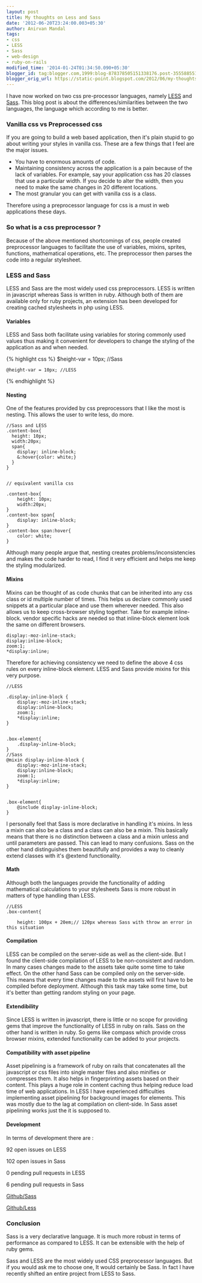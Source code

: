 ```yaml
---
layout: post
title: My thoughts on Less and Sass
date: '2012-06-20T23:24:00.003+05:30'
author: Anirvan Mandal
tags:
- css
- LESS
- Sass
- web-design
- ruby-on-rails
modified_time: '2014-01-24T01:34:50.090+05:30'
blogger_id: tag:blogger.com,1999:blog-878378505151338176.post-3555885519497596677
blogger_orig_url: https://static-point.blogspot.com/2012/06/my-thoughts-on-less-and-sass.html
---
```


I have now worked on two css pre-processor languages, namely [LESS](http://lesscss.org/) and [Sass](http://sass-lang.com/). This blog post is about the differences/similarities between the two languages, the language which according to me is better.

###          Vanilla css vs Preprocessed css
If you are going to build a web based application, then it's plain stupid to go about writing your styles in vanilla css. These are a few things that I feel are the major issues.

- You have to enormous amounts of code.
- Maintaining consistency across the application is a pain because of the lack of variables. For example, say your application css has 20 classes that use a particular width. If you decide to alter the width, then you need to make the same changes in 20 different locations.
- The most granular you can get with vanilla css is a class.

Therefore using a preprocessor language for css is a must in web applications these days. 

###          So what is a css preprocessor ?

Because of the above mentioned shortcomings of css, people created preprocessor languages to facilitate the use of variables, mixins, sprites, functions, mathematical operations, etc. The preprocessor then parses the code into a regular stylesheet.

###          LESS and Sass

LESS and Sass are the most widely used css preprocessors. LESS is written in javascript whereas Sass is written in ruby. Although both of them are available only for ruby projects, an extension has been developed for creating cached stylesheets in php using LESS.

####          Variables

LESS and Sass both facilitate using variables for storing commonly used values thus making it convenient for developers to change the styling of the application as and when needed.

{% highlight css %}
    $height-var = 10px; //Sass
    

    @height-var = 10px; //LESS
{% endhighlight %}

####       Nesting

One of the features provided by css preprocessors that I like the most is nesting. This allows the user to write less, do more.

    
    //Sass and LESS
    .content-box{
      height: 10px;
      width:20px;
      span{
        display: inline-block;
        &:hover{color: white;}
      }
    }
    

    // equivalent vanilla css
    
    .content-box{
        height: 10px;
        width:20px;
    }
    .content-box span{
        display: inline-block;
    }
    .content-box span:hover{
        color: white;
    }
    

Although many people argue that, nesting creates problems/inconsistencies and makes the code harder to read, I find it very efficient and helps me keep the styling modularized.

#### Mixins

Mixins can be thought of as code chunks that can be inherited into any css class or id multiple number of times. This helps us declare commonly used snippets at a particular place and use them wherever needed. This also allows us to keep cross-browser styling together. Take for example inline-block. vendor specific hacks are needed so that inline-block element look the same on different browsers.

    
    display:-moz-inline-stack; 
    display:inline-block;
    zoom:1;
    *display:inline;
    

Therefore for achieving consistency we need to define the above 4 css rules on every inline-block element. LESS and Sass provide mixins for this very purpose.

    //LESS
    
    .display-inline-block {
        display:-moz-inline-stack; 
        display:inline-block;
        zoom:1;
        *display:inline;
    }
    
    
    .box-element{
        .display-inline-block;
    }
    //Sass
    @mixin display-inline-block {
        display:-moz-inline-stack; 
        display:inline-block;
        zoom:1;
        *display:inline;
    }
    
    
    .box-element{
        @include display-inline-block;
    }
    
    

 I personally feel that Sass is more declarative in handling it's mixins. In less a mixin can also be a class and a class can also be a mixin. This basically means that there is no distinction between a class and a mixin unless and until parameters are passed. This can lead to many confusions. Sass on the other hand distinguishes them beautifully and provides a way to cleanly extend classes with it's @extend functionality.

#### Math

Although both the languages provide the functionality of adding mathematical calculations to your stylesheets Sass is more robust in matters of type handling than LESS.

    //LESS
    .box-content{
    
        height: 100px + 20em;// 120px whereas Sass with throw an error in this situation
    
    

#### Compilation

LESS can be compiled on the server-side as well as the client-side. But I found the client-side compilation of LESS to be non-consistent and random. In many cases changes made to the assets take quite some time to take effect. On the other hand Sass can be compiled only on the server-side. This means that every time changes made to the assets will first have to be compiled before deployment. Although this task may take some time,  but it's better than getting random styling on your page.

#### Extendibility

Since LESS is written in javascript, there is little or no scope for providing gems that improve the functionality of LESS in ruby on rails. Sass on the other hand is written in ruby. So gems like compass which provide cross browser mixins, extended functionality can be added to your projects.

#### Compatibility with asset pipeline

Asset pipelining is a framework of ruby on rails that concatenates all the javascript or css files into single master files and also minifies or compresses them. It also helps in fingerprinting assets based on their content. This plays a huge role in content caching thus helping reduce load time of web applications. In LESS I have experienced difficulties implementing asset pipelining for background images for elements. This was mostly due to the lag at compilation on client-side. In Sass asset pipelining works just the it is supposed to. 

####   Development

In terms of development there are :

 92 open issues on LESS

102 open issues in Sass

0 pending pull requests in LESS 

6 pending pull requests in Sass

[Github/Sass](https://github.com/nex3/sass)

[Github/Less](https://github.com/cloudhead/less)

###    Conclusion

Sass is a very declarative language. It is much more robust in terms of performance as compared to LESS. It can be extensible with the help of ruby gems. 

Sass and LESS are the most widely used CSS preprocessor languages. But if you would ask me to choose one, It would certainly be Sass. In fact I have recently shifted an entire project from LESS to Sass.
